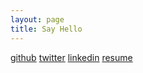 ```yaml
---
layout: page
title: Say Hello
---
```


<div>
<a target="_blank" href="http://github.com/ajkamel">github</a>        <a target="_blank" href="http://twitter.com/ajkamel">twitter</a>        <a target="_blank" href="http://linkedin.com/in/ashkamel">linkedin</a>        <a target="_blank" href="https://www.dropbox.com/s/b7o08yasbg2zg78/ashk_resume.pdf">resume</a>
